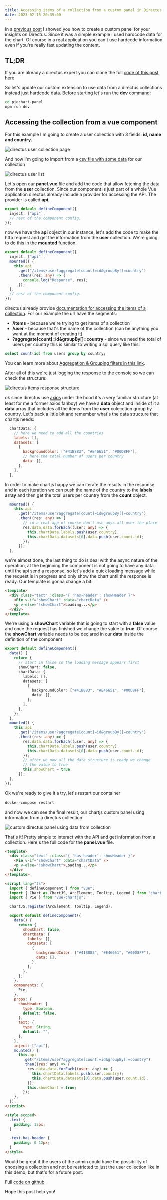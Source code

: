```yaml
---
title: Accessing items of a collection from a custom panel in Directus
date: 2023-02-15 20:35:00
---
```


In a [previous post](https://blog.eperedo.com/2023/02/14/custom-panel-directus-chart-js/) I showed you how to create a custom panel for your insights on Directus. Since it was a simple example I used hardcode data for the chart. Of course in a real application you can't use hardcode information even if you're really fast updating the content.

## TL;DR

If you are already a directus expert you can clone the full [code of this post here](https://github.com/eperedo/directus-chartjs-panel/tree/post-02)

So let's update our custom extension to use data from a directus collections instead just hardcode data. Before starting let's run the **dev** command:

```bash
cd piechart-panel
npm run dev
```

## Accessing the collection from a vue component

For this example I'm going to create a user collection with 3 fields: **id, name and country.**

![directus user collection page](https://user-images.githubusercontent.com/461124/219236438-facdd298-a469-4167-b060-82807666fb9d.PNG)

And now I'm going to import from a [csv file with some data](https://github.com/eperedo/vue-static-map/files/10751036/users.csv) for our collection

![directus user list](https://user-images.githubusercontent.com/461124/219236460-a86a35c5-cbf1-468e-a314-129e00901e1d.PNG)

Let's open our **panel.vue** file and add the code that allow fetching the data from the **user** collection.
Since our component is just part of a whole Vue application directus already include a provider for accessing the API. The provider is called **api**.

```ts
export default defineComponent({
  inject: ["api"],
  // rest of the component config.
});
```

now we have the **api** object in our instance, let's add the code to make the http request and get the information from the **user** collection. We're going to do this in the **mounted** function.

```ts
export default defineComponent({
  inject: ["api"],
  mounted() {
    this.api
      .get("/items/user?aggregate[count]=id&groupBy[]=country")
      .then((res: any) => {
        console.log("Response", res);
      });
  },
  // rest of the component config.
});
```

directus already provide [documentation for accessing the items of a collection](https://docs.directus.io/reference/items.html). For our example the url have the segments:

- **/items** - because we're trying to get items of a collection
- **/user** - because that's the name of the collection (can be anything you want at the moment of creating it)
- **?aggregate[count]=id&groupBy[]=country** - since we need the total of users per country this is similar to writing a sql query like this:

```sql
select count(id) from users group by country;
```

You can learn more about [Aggregation & Grouping filters in this link](https://docs.directus.io/reference/query.html#aggregation-grouping).

After all of this we're just logging the response to the console so we can check the structure:

![directus items response structure](https://user-images.githubusercontent.com/461124/219236551-3de6095a-e034-4514-b9b3-db26fe50b7b3.PNG)

ok since directus use [axios](https://axios-http.com/docs/intro) under the hood it's a very familiar structure (at least for me a former axios fanboy) we have a **data** object and inside of it a **data** array that includes all the items from the **user** colecction group by country.
Let's back a little bit and remember what's the data structure that chartjs needs:

```js
  chartData: {
    // here we need to add all the countries
    labels: [],
    datasets: [
      {
        backgroundColor: ["#41B883", "#E46651", "#00D8FF"],
        // here the total number of users per country
        data: [],
      },
    ],
  },
```

In order to make chartjs happy we can iterate the results in the response and in each iteration we can push the name of the country to the **labels array** and then get the total users per country from the **count** object.

```ts
  mounted() {
    this.api
      .get("/items/user?aggregate[count]=id&groupBy[]=country")
      .then((res: any) => {
        // in a real app of course don't use anys all over the place
        res.data.data.forEach((user: any) => {
          this.chartData.labels.push(user.country);
          this.chartData.datasets[0].data.push(user.count.id);
        });
      });
  },
```

we're almost done, the last thing to do is deal with the async nature of the operation, at the beginning the component is not going to have any data until the api send a response, so let's add a quick loading message while the request is in progress and only show the chart until the response is ready.
Our template is gonna change a bit:

```html
<template>
  <div class="text" :class="{ 'has-header': showHeader }">
    <Pie v-if="showChart" :data="chartData" />
    <p v-else="!showChart">Loading...</p>
  </div>
</template>
```

We're using a **showChart** variable that is going to start with a **false** value and once the request has finished we change the value to **true**.
Of course the **showChart** variable needs to be declared in our **data** inside the definition of the component

```ts
export default defineComponent({
  data() {
    return {
      // start in false so the loading message appears first
      showChart: false,
      chartData: {
        labels: [],
        datasets: [
          {
            backgroundColor: ["#41B883", "#E46651", "#00D8FF"],
            data: [],
          },
        ],
      },
    };
  },
  mounted() {
    this.api
      .get("/items/user?aggregate[count]=id&groupBy[]=country")
      .then((res: any) => {
        res.data.data.forEach((user: any) => {
          this.chartData.labels.push(user.country);
          this.chartData.datasets[0].data.push(user.count.id);
        });
        // after we now all the data structure is ready we change
        // the value to true
        this.showChart = true;
      });
  },
});
```

Ok we're ready to give it a try, let's restart our container

```bash
docker-compose restart
```

and now we can see the final result, our chartjs custom panel using information from a directus collection

![custom directus panel using data from collection](https://user-images.githubusercontent.com/461124/219236592-cdc9583e-c847-4fe2-8169-a68d15f92c9e.PNG)

That's it! Pretty simple to interact with the API and get information from a collection. Here's the full code for the **panel.vue** file.

```html
<template>
  <div class="text" :class="{ 'has-header': showHeader }">
    <Pie v-if="showChart" :data="chartData" />
    <p v-else="!showChart">Loading...</p>
  </div>
</template>

<script lang="ts">
  import { defineComponent } from "vue";
  import { Chart as ChartJS, ArcElement, Tooltip, Legend } from "chart.js";
  import { Pie } from "vue-chartjs";

  ChartJS.register(ArcElement, Tooltip, Legend);

  export default defineComponent({
    data() {
      return {
        showChart: false,
        chartData: {
          labels: [],
          datasets: [
            {
              backgroundColor: ["#41B883", "#E46651", "#00D8FF"],
              data: [],
            },
          ],
        },
      };
    },
    components: {
      Pie,
    },
    props: {
      showHeader: {
        type: Boolean,
        default: false,
      },
      text: {
        type: String,
        default: "",
      },
    },
    inject: ["api"],
    mounted() {
      this.api
        .get("/items/user?aggregate[count]=id&groupBy[]=country")
        .then((res: any) => {
          res.data.data.forEach((user: any) => {
            this.chartData.labels.push(user.country);
            this.chartData.datasets[0].data.push(user.count.id);
          });
          this.showChart = true;
        });
    },
  });
</script>

<style scoped>
  .text {
    padding: 12px;
  }

  .text.has-header {
    padding: 0 12px;
  }
</style>
```

Would be great if the users of the admin could have the possibility of choosing a collection and not be restricted to just the user collection like in this demo, but that's for a future post.

Full [code on github](https://github.com/eperedo/directus-chartjs-panel/tree/post-02)

Hope this post help you!
